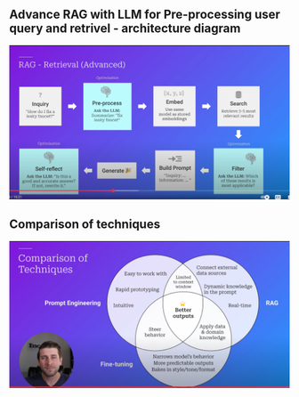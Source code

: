 ## Advance RAG with LLM for Pre-processing user query and retrivel - architecture diagram

![GraphRAG architecture diagram](sources/advanced-rag-with-llm.png)

## Comparison of techniques

![GraphRAG architecture diagram](sources/comparison-of-techniques.png)
